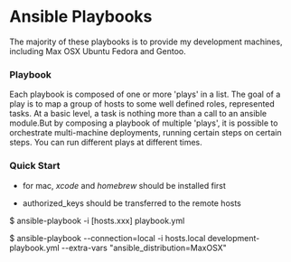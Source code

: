 Ansible Playbooks
===

The majority of these playbooks is to provide my development machines, including Max OSX Ubuntu Fedora and Gentoo.

### Playbook

Each playbook is composed of one or more 'plays' in a list. The goal of a play is to map a group of hosts to some well
defined roles, represented tasks. At a basic level, a task is nothing more than a call to an ansible module.But by
composing a playbook of multiple 'plays', it is possible to orchestrate multi-machine deployments, running certain
steps on certain steps. You can run different plays at different times.

### Quick Start

* for mac, *xcode* and *homebrew* should be installed first

* authorized_keys should be transferred to the remote hosts

$ ansible-playbook -i [hosts.xxx] playbook.yml

$ ansible-playbook --connection=local -i hosts.local development-playbook.yml --extra-vars "ansible_distribution=MaxOSX"
